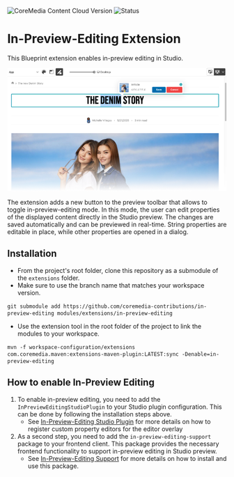 ![CoreMedia Content Cloud Version](https://img.shields.io/static/v1?message=2412&label=CoreMedia%20Content%20Cloud&style=for-the-badge&labelColor=666666&color=672779 "This badge shows the CoreMedia version(s) this project is compatible with.
Please read the versioning section of the project to see what other CoreMedia versions are supported and how to find them.")
![Status](https://img.shields.io/static/v1?message=active&label=Status&style=for-the-badge&labelColor=666666&color=2FAC66
"The status badge describes if the project is maintained. Possible values are active and inactive.
If a project is inactive it means that the development has been discontinued and won't support future CoreMedia versions."
)

# In-Preview-Editing Extension

This Blueprint extension enables in-preview editing in Studio.

![In-Preview-Editing in Studio](/docs/images/in-preview-editing-studio.png "In-Preview-Editing in Studio")

The extension adds a new button to the preview toolbar that allows to toggle in-preview-editing mode. In this mode, the user can edit properties of the displayed content directly in the Studio preview. The changes are saved automatically and can be previewed in real-time. String properties are editable in place, while other properties are opened in a dialog.

## Installation

- From the project's root folder, clone this repository as a submodule of the `extensions` folder.
- Make sure to use the branch name that matches your workspace version. 
```
git submodule add https://github.com/coremedia-contributions/in-preview-editing modules/extensions/in-preview-editing
```

- Use the extension tool in the root folder of the project to link the modules to your workspace.
 ```
mvn -f workspace-configuration/extensions com.coremedia.maven:extensions-maven-plugin:LATEST:sync -Denable=in-preview-editing
```

## How to enable In-Preview Editing
1. To enable in-preview editing, you need to add the `InPreviewEditingStudioPlugin` to your Studio plugin configuration. This can be done by following the installation steps above.
    - See [In-Preview-Editing Studio Plugin](apps/studio-client/apps/main/in-preview-editing/README.md) for more details on how to register custom property editors for the editor overlay
2. As a second step, you need to add the `in-preview-editing-support` package to your frontend client. This package provides the necessary frontend functionality to support in-preview editing in Studio preview.
    - See [In-Preview-Editing Support](packages/in-preview-editing-support/README.md) for more details on how to install and use this package.
